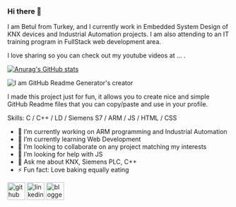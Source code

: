 ### Hi there 👋

I am Betul from Turkey, and I currently work in Embedded System Design of KNX devices and Industrial Automation projects. I am also attending to an IT training program in FullStack web development area.

I love sharing so you can check out my youtube videos at ... .

[![Anurag's GitHub stats](https://github-readme-stats.vercel.app/api?username=betulkaplan)](https://github.com/anuraghazra/github-readme-stats)

![I am GitHub Readme Generator's creator](https://images.unsplash.com/photo-1502691876148-a84978e59af8?crop=entropy&cs=tinysrgb&fit=max&fm=jpg&ixid=MXwxfDB8MXxhbGx8fHx8fHx8fA&ixlib=rb-1.2.1&q=80&w=1080&utm_source=unsplash_source&utm_medium=referral&utm_campaign=api-credit)

I made this project just for fun, it allows you to create nice and simple GitHub Readme files that you can copy/paste and use in your profile.

Skills: C / C++ / LD / Siemens S7 / ARM / JS / HTML / CSS

- 🔭 I’m currently working on ARM programming and Industrial Automation 
- 🌱 I’m currently learning Web Development 
- 👯 I’m looking to collaborate on any project matching my interests 
- 🤔 I’m looking for help with JS 
- 💬 Ask me about KNX, Siemens PLC, C++ 
- ⚡ Fun fact: Love baking equally eating 


[<img src='https://cdn.jsdelivr.net/npm/simple-icons@3.0.1/icons/github.svg' alt='github' height='40'>](https://github.com/betulkaplan)  [<img src='https://cdn.jsdelivr.net/npm/simple-icons@3.0.1/icons/linkedin.svg' alt='linkedin' height='40'>](https://www.linkedin.com/in/https://www.linkedin.com/in/bet%C3%BCl-kaplan-81498879//)  [<img src='https://cdn.jsdelivr.net/npm/simple-icons@3.0.1/icons/blogger.svg' alt='blogger' height='40'>](http://lifeinworksite.blogspot.com/)  



<!--
**betulkaplan/betulkaplan** is a ✨ _special_ ✨ repository because its `README.md` (this file) appears on your GitHub profile.

Here are some ideas to get you started:

- 🔭 I’m currently working on ...
- 🌱 I’m currently learning ...
- 👯 I’m looking to collaborate on ...
- 🤔 I’m looking for help with ...
- 💬 Ask me about ...
- 📫 How to reach me: ...
- 😄 Pronouns: ...
- ⚡ Fun fact: ...
-->

